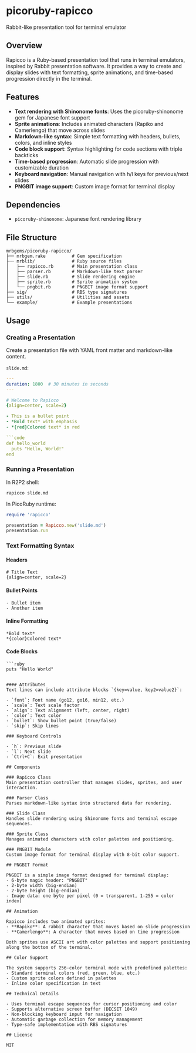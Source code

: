# picoruby-rapicco

Rabbit-like presentation tool for terminal emulator

## Overview

Rapicco is a Ruby-based presentation tool that runs in terminal emulators, inspired by Rabbit presentation software. It provides a way to create and display slides with text formatting, sprite animations, and time-based progression directly in the terminal.

## Features

- **Text rendering with Shinonome fonts**: Uses the picoruby-shinonome gem for Japanese font support
- **Sprite animations**: Includes animated characters (Rapiko and Camerlengo) that move across slides
- **Markdown-like syntax**: Simple text formatting with headers, bullets, colors, and inline styles
- **Code block support**: Syntax highlighting for code sections with triple backticks
- **Time-based progression**: Automatic slide progression with customizable duration
- **Keyboard navigation**: Manual navigation with h/l keys for previous/next slides
- **PNGBIT image support**: Custom image format for terminal display

## Dependencies

- `picoruby-shinonome`: Japanese font rendering library

## File Structure

```
mrbgems/picoruby-rapicco/
├── mrbgem.rake          # Gem specification
├── mrblib/              # Ruby source files
│   ├── rapicco.rb       # Main presentation class
│   ├── parser.rb        # Markdown-like text parser
│   ├── slide.rb         # Slide rendering engine
│   ├── sprite.rb        # Sprite animation system
│   └── pngbit.rb        # PNGBIT image format support
├── sig/                 # RBS type signatures
├── utils/               # Utilities and assets
└── example/             # Example presentations
```

## Usage

### Creating a Presentation

Create a presentation file with YAML front matter and markdown-like content.

`slide.md`:

```yaml
---
duration: 1800  # 30 minutes in seconds
---

# Welcome to Rapicco
{align=center, scale=2}

- This is a bullet point
- *Bold text* with emphasis
- *{red}Colored text* in red

```code
def hello_world
  puts "Hello, World!"
end
```

### Running a Presentation

In R2P2 shell:

```console
rapicco slide.md
```

In PicoRuby runtime:

```ruby
require 'rapicco'

presentation = Rapicco.new('slide.md')
presentation.run
```


### Text Formatting Syntax

#### Headers
```
# Title Text
{align=center, scale=2}
```

#### Bullet Points
```
- Bullet item
- Another item
```

#### Inline Formatting
```
*Bold text*
*{color}Colored text*
```

#### Code Blocks
```
```ruby
puts "Hello World"
```
```

#### Attributes
Text lines can include attribute blocks `{key=value, key2=value2}`:

- `font`: Font name (go12, go16, min12, etc.)
- `scale`: Text scale factor
- `align`: Text alignment (left, center, right)
- `color`: Text color
- `bullet`: Show bullet point (true/false)
- `skip`: Skip lines

### Keyboard Controls

- `h`: Previous slide
- `l`: Next slide
- `Ctrl+C`: Exit presentation

## Components

### Rapicco Class
Main presentation controller that manages slides, sprites, and user interaction.

### Parser Class
Parses markdown-like syntax into structured data for rendering.

### Slide Class
Handles slide rendering using Shinonome fonts and terminal escape sequences.

### Sprite Class
Manages animated characters with color palettes and positioning.

### PNGBIT Module
Custom image format for terminal display with 8-bit color support.

## PNGBIT Format

PNGBIT is a simple image format designed for terminal display:
- 6-byte magic header: "PNGBIT"
- 2-byte width (big-endian)
- 2-byte height (big-endian)
- Image data: one byte per pixel (0 = transparent, 1-255 = color index)

## Animation

Rapicco includes two animated sprites:
- **Rapiko**: A rabbit character that moves based on slide progression
- **Camerlengo**: A character that moves based on time progression

Both sprites use ASCII art with color palettes and support positioning along the bottom of the terminal.

## Color Support

The system supports 256-color terminal mode with predefined palettes:
- Standard terminal colors (red, green, blue, etc.)
- Custom sprite colors defined in palettes
- Inline color specification in text

## Technical Details

- Uses terminal escape sequences for cursor positioning and color
- Supports alternative screen buffer (DECSET 1049)
- Non-blocking keyboard input for navigation
- Automatic garbage collection for memory management
- Type-safe implementation with RBS signatures

## License

MIT
